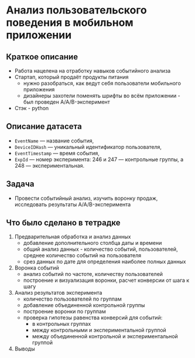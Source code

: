 # Анализ пользовательского поведения в мобильном приложении

## Краткое описание
- Работа нацелена на отработку навыков событийного анализа
- Cтартап, который продаёт продукты питания
    - нужно разобраться, как ведут себя пользователи мобильного приложения
    - дизайнеры захотели поменять шрифты во всём приложении - был проведен A/A/B-эксперимент
- Стэк - python

## Описание датасета
- `EventName` — название события,
- `DeviceIDHash` — уникальный идентификатор пользователя,
- `EventTimestamp` — время события,
- `ExpId` — номер эксперимента: 246 и 247 — контрольные группы, а 248 — экспериментальная.

## Задача
- Провести событийный анализ, изучить воронку продаж, исследовать результаты A/A/B-эксперимента

## Что было сделано в тетрадке
1. Предварительная обработка и анализ данных
    - добавление дополнительного столбца даты и времени
    - общий анализ данных - количество событий, пользователей, среднее количество событий на пользователя
    - срез данных по дате для определения наиболее полных данных
2. Воронка событий
    - анализ событий по частоте, количеству пользователей
    - построение и визуализация воронки, расчет конверсии от шага к шагу
3. Анализ результатов эксперимента
    - количество пользователей по группам
    - добавление объединенной контрольной группы 
    - построение воронки по группам
    - проверка гипотезы равенства конверсий для событий:
        - в контрольных группах
        - между контрольными и экспериментальной группой
        - между объединенной контрольной и экспериментальной группой
4. Выводы
